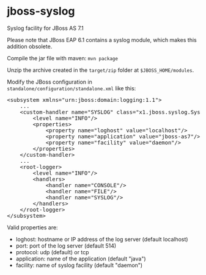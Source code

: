 jboss-syslog
============

Syslog facility for JBoss AS 7.1

Please note that JBoss EAP 6.1 contains a syslog module, which makes this addition obsolete.

Compile the jar file with maven: `mvn package`

Unzip the archive created in the `target/zip` folder at `$JBOSS_HOME/modules`.

Modify the JBoss configuration in `standalone/configuration/standalone.xml` like this:

<pre>
&lt;subsystem xmlns="urn:jboss:domain:logging:1.1"&gt;
    ...
    &lt;custom-handler name="SYSLOG" class="x1.jboss.syslog.SyslogHandler" module="x1.jboss-syslog"&gt;
        &lt;level name="INFO"/&gt;
        &lt;properties&gt;
            &lt;property name="loghost" value="localhost"/&gt;
            &lt;property name="application" value="jboss-as7"/&gt;
            &lt;property name="facility" value="daemon"/&gt;
        &lt;/properties&gt;
    &lt;/custom-handler&gt;
    ...
    &lt;root-logger&gt;
        &lt;level name="INFO"/&gt;
        &lt;handlers&gt;
            &lt;handler name="CONSOLE"/&gt;
            &lt;handler name="FILE"/&gt;
            &lt;handler name="SYSLOG"/&gt;
        &lt;/handlers&gt;
    &lt;/root-logger&gt;
&lt;/subsystem&gt;
</pre>

Valid properties are:

 * loghost: hostname or IP address of the log server (default localhost)
 * port: port of the log server (default 514)
 * protocol: udp (default) or tcp
 * application: name of the application (default "java")
 * facility: name of syslog facility (default "daemon")
